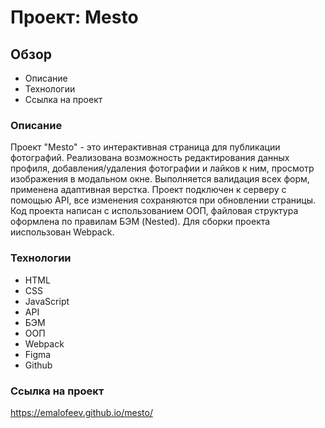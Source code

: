 # Проект: Mesto

## Обзор

* Описание
* Технологии
* Cсылка на проект

### Описание

Проект "Mesto" - это интерактивная страница для публикации фотографий. Реализована возможность редактирования данных профиля, добавления/удаления фотографии и лайков к ним, просмотр изображения в модальном окне. Выполняется валидация всех форм, применена адаптивная верстка.  Проект подключен к серверу с помощью API, все изменения сохраняются при обновлении страницы. Код проекта написан с использованием ООП, файловая структура оформлена по правилам БЭМ (Nested). Для сборки проекта ииспользован Webpack.

### Технологии

* HTML
* CSS
* JavaScript
* API
* БЭМ
* ООП
* Webpack
* Figma
* Github

### Cсылка на проект
https://emalofeev.github.io/mesto/
